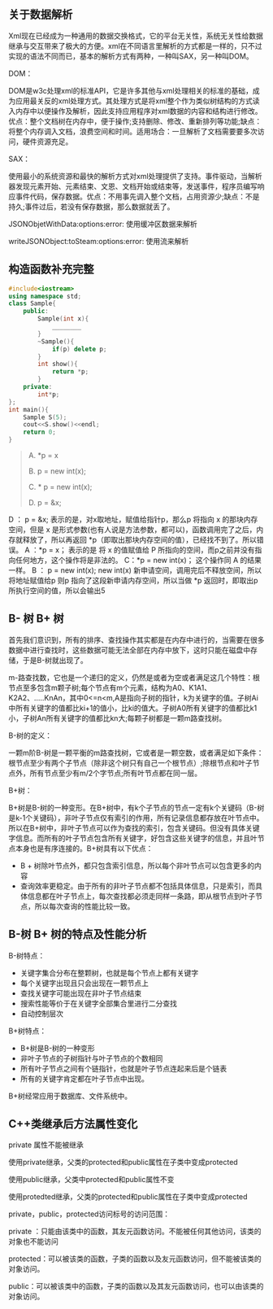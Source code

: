 ## 关于数据解析

Xml现在已经成为一种通用的数据交换格式，它的平台无关性，系统无关性给数据继承与交互带来了极大的方便。xml在不同语言里解析的方式都是一样的，只不过实现的语法不同而已，基本的解析方式有两种，一种叫SAX，另一种叫DOM。

DOM：

DOM是w3c处理xml的标准API，它是许多其他与xml处理相关的标准的基础，成为应用最关反的xml处理方式。其处理方式是将xml整个作为类似树结构的方式读入内存中以便操作及解析，因此支持应用程序对xml数据的内容和结构进行修改。优点：整个文档树在内存中，便于操作;支持删除、修改、重新排列等功能;缺点：将整个内存调入文档，浪费空间和时间。适用场合：一旦解析了文档需要要多次访问，硬件资源充足。

SAX：

使用最小的系统资源和最快的解析方式对xml处理提供了支持。事件驱动，当解析器发现元素开始、元素结束、文恩、文档开始或结束等，发送事件，程序员编写响应事件代码，保存数据。优点：不用事先调入整个文档，占用资源少;缺点：不是持久;事件过后，若没有保存数据，那么数据就丢了。

 JSONObjetWithData:options:error: 使用缓冲区数据来解析

 writeJSONObject:toSteam:options:error: 使用流来解析

## 构造函数补充完整

```C++
#include<iostream>
using namespace std;
class Sample{
    public:
        Sample(int x){
            ________
        }
        ~Sample(){
            if(p) delete p;
        }
        int show(){
            return *p;
        }
    private:
        int*p;
};
int main(){
    Sample S(5);
    cout<<S.show()<<endl;
    return 0;
}
```

> A. *p = x 
>
> B. p = new int(x);
>
> C. * p = new int(x);
>
> D. p = &x;

 D ： p = &x;  表示的是，对x取地址，赋值给指针p，那么p 将指向 x 的那块内存空间，但是 x  是形式参数(也有人说是方法参数，都可以)，函数调用完了之后，内存就释放了，所以再返回 *p（即取出那块内存空间的值），已经找不到了。所以错误。
A ：*p = x；  表示的是 将 x 的值赋值给 P 所指向的空间，而p之前并没有指向任何地方，这个操作将是非法的。
C：*p = new int(x)；   这个操作同 A 的结果一样。
B  ： p = new int(x);  new int(x) 新申请空间，调用完后不释放空间，所以将地址赋值给p 则p 指向了这段新申请内存空间，所以当做  *p 返回时，即取出p所执行空间的值，所以会输出5

## B- 树 B+ 树

首先我们意识到，所有的排序、查找操作其实都是在内存中进行的，当需要在很多数据中进行查找时，这些数据可能无法全部在内存中放下，这时只能在磁盘中存储，于是B-树就出现了。

m-路查找数，它也是一个递归的定义，仍然是或者为空或者满足这几个特性：根节点至多包含m颗子树;每个节点有m个元素，结构为A0、K1A1、K2A2、.....KnAn，其中0<=n<m,A是指向子树的指针，k为关键字的值。子树Ai中所有关键字的值都比ki+1的值小，比ki的值大。子树A0所有关键字的值都比k1小，子树An所有关键字的值都比kn大;每颗子树都是一颗m路查找树。

B-树的定义：

一颗m阶B-树是一颗平衡的m路查找树，它或者是一颗空数，或者满足如下条件：根节点至少有两个子节点（除非这个树只有自己一个根节点）;除根节点和叶子节点外，所有节点至少有m/2个字节点;所有叶节点都在同一层。

B+树：

B+树是B-树的一种变形。在B+树中，有k个子节点的节点一定有k个关键码（B-树是k-1个关键码），非叶子节点仅有索引的作用，所有记录信息都存放在叶节点中。所以在B+树中，非叶子节点可以作为查找的索引，包含关键码。但没有具体关键字信息。而所有的叶子节点包含所有关键字，好包含这些关键字的信息，并且叶节点本身也是有序连接的。B+树具有以下优点：

+ B + 树除叶节点外，都只包含索引信息，所以每个非叶节点可以包含更多的内容
+ 查询效率更稳定。由于所有的非叶子节点都不包括具体信息，只是索引，而具体信息都在叶子节点上，每次查找都必须走同样一条路，即从根节点到叶子节点，所以每次查询的性能比较一致。

## B-树 B+ 树的特点及性能分析

B-树特点：

+ 关键字集合分布在整颗树，也就是每个节点上都有关键字
+ 每个关键字出现且只会出现在一颗节点上
+ 查找关键字可能出现在非叶子节点结束
+ 搜索性能等价于在关键字全部集合里进行二分查找
+ 自动控制层次

B+树特点：

+ B+树是B-树的一种变形
+ 非叶子节点的子树指针与叶子节点的个数相同
+ 所有叶子节点之间有个链指针，也就是叶子节点连起来后是个链表
+ 所有的关键字肯定都在叶子节点中出现。

B+树经常应用于数据库、文件系统中。

## C++类继承后方法属性变化

private 属性不能被继承

使用private继承，父类的protected和public属性在子类中变成protected

使用public继承，父类中protected和public属性不变

使用protedted继承，父类的protected和public属性在子类中变成protected

private，public，protected访问标号的访问范围：

private ：只能由该类中的函数，其友元函数访问。不能被任何其他访问，该类的对象也不能访问

protected：可以被该类的函数，子类的函数以及友元函数访问，但不能被该类的对象访问。

public：可以被该类中的函数，子类的函数以及其友元函数访问，也可以由该类的对象访问。